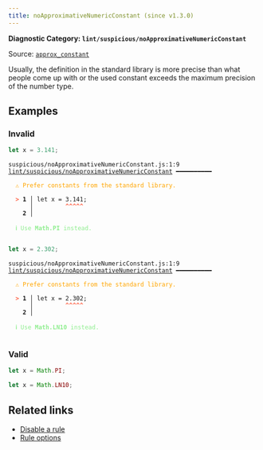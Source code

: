 ```yaml
---
title: noApproximativeNumericConstant (since v1.3.0)
---
```


**Diagnostic Category: `lint/suspicious/noApproximativeNumericConstant`**

Source: <a href="https://rust-lang.github.io/rust-clippy/master/#/approx_constant" target="_blank"><code>approx_constant</code></a>

Usually, the definition in the standard library is more precise than what people come up with or the used constant exceeds the maximum precision of the number type.

## Examples

### Invalid

```jsx
let x = 3.141;
```

<pre class="language-text"><code class="language-text">suspicious/noApproximativeNumericConstant.js:1:9 <a href="https://biomejs.dev/linter/rules/no-approximative-numeric-constant">lint/suspicious/noApproximativeNumericConstant</a> ━━━━━━━━━━

<strong><span style="color: Orange;">  </span></strong><strong><span style="color: Orange;">⚠</span></strong> <span style="color: Orange;">Prefer constants from the standard library.</span>
  
<strong><span style="color: Tomato;">  </span></strong><strong><span style="color: Tomato;">&gt;</span></strong> <strong>1 │ </strong>let x = 3.141;
   <strong>   │ </strong>        <strong><span style="color: Tomato;">^</span></strong><strong><span style="color: Tomato;">^</span></strong><strong><span style="color: Tomato;">^</span></strong><strong><span style="color: Tomato;">^</span></strong><strong><span style="color: Tomato;">^</span></strong>
    <strong>2 │ </strong>
  
<strong><span style="color: lightgreen;">  </span></strong><strong><span style="color: lightgreen;">ℹ</span></strong> <span style="color: lightgreen;">Use </span><span style="color: lightgreen;"><strong>Math.PI</strong></span><span style="color: lightgreen;"> instead.</span>
  
</code></pre>

```jsx
let x = 2.302;
```

<pre class="language-text"><code class="language-text">suspicious/noApproximativeNumericConstant.js:1:9 <a href="https://biomejs.dev/linter/rules/no-approximative-numeric-constant">lint/suspicious/noApproximativeNumericConstant</a> ━━━━━━━━━━

<strong><span style="color: Orange;">  </span></strong><strong><span style="color: Orange;">⚠</span></strong> <span style="color: Orange;">Prefer constants from the standard library.</span>
  
<strong><span style="color: Tomato;">  </span></strong><strong><span style="color: Tomato;">&gt;</span></strong> <strong>1 │ </strong>let x = 2.302;
   <strong>   │ </strong>        <strong><span style="color: Tomato;">^</span></strong><strong><span style="color: Tomato;">^</span></strong><strong><span style="color: Tomato;">^</span></strong><strong><span style="color: Tomato;">^</span></strong><strong><span style="color: Tomato;">^</span></strong>
    <strong>2 │ </strong>
  
<strong><span style="color: lightgreen;">  </span></strong><strong><span style="color: lightgreen;">ℹ</span></strong> <span style="color: lightgreen;">Use </span><span style="color: lightgreen;"><strong>Math.LN10</strong></span><span style="color: lightgreen;"> instead.</span>
  
</code></pre>

### Valid

```jsx
let x = Math.PI;
```

```jsx
let x = Math.LN10;
```

## Related links

- [Disable a rule](/linter/#disable-a-lint-rule)
- [Rule options](/linter/#rule-options)
